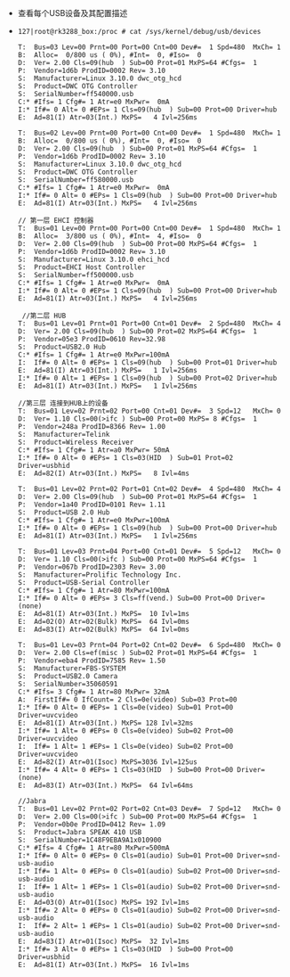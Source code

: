 - 查看每个USB设备及其配置描述
- ```
  127|root@rk3288_box:/proc # cat /sys/kernel/debug/usb/devices
  
  T:  Bus=03 Lev=00 Prnt=00 Port=00 Cnt=00 Dev#=  1 Spd=480  MxCh= 1
  B:  Alloc=  0/800 us ( 0%), #Int=  0, #Iso=  0
  D:  Ver= 2.00 Cls=09(hub  ) Sub=00 Prot=01 MxPS=64 #Cfgs=  1
  P:  Vendor=1d6b ProdID=0002 Rev= 3.10
  S:  Manufacturer=Linux 3.10.0 dwc_otg_hcd
  S:  Product=DWC OTG Controller
  S:  SerialNumber=ff540000.usb
  C:* #Ifs= 1 Cfg#= 1 Atr=e0 MxPwr=  0mA
  I:* If#= 0 Alt= 0 #EPs= 1 Cls=09(hub  ) Sub=00 Prot=00 Driver=hub
  E:  Ad=81(I) Atr=03(Int.) MxPS=   4 Ivl=256ms
  
  T:  Bus=02 Lev=00 Prnt=00 Port=00 Cnt=00 Dev#=  1 Spd=480  MxCh= 1
  B:  Alloc=  0/800 us ( 0%), #Int=  0, #Iso=  0
  D:  Ver= 2.00 Cls=09(hub  ) Sub=00 Prot=01 MxPS=64 #Cfgs=  1
  P:  Vendor=1d6b ProdID=0002 Rev= 3.10
  S:  Manufacturer=Linux 3.10.0 dwc_otg_hcd
  S:  Product=DWC OTG Controller
  S:  SerialNumber=ff580000.usb
  C:* #Ifs= 1 Cfg#= 1 Atr=e0 MxPwr=  0mA
  I:* If#= 0 Alt= 0 #EPs= 1 Cls=09(hub  ) Sub=00 Prot=00 Driver=hub
  E:  Ad=81(I) Atr=03(Int.) MxPS=   4 Ivl=256ms
  
  // 第一层 EHCI 控制器
  T:  Bus=01 Lev=00 Prnt=00 Port=00 Cnt=00 Dev#=  1 Spd=480  MxCh= 1
  B:  Alloc=  3/800 us ( 0%), #Int=  4, #Iso=  0
  D:  Ver= 2.00 Cls=09(hub  ) Sub=00 Prot=00 MxPS=64 #Cfgs=  1
  P:  Vendor=1d6b ProdID=0002 Rev= 3.10
  S:  Manufacturer=Linux 3.10.0 ehci_hcd
  S:  Product=EHCI Host Controller
  S:  SerialNumber=ff500000.usb
  C:* #Ifs= 1 Cfg#= 1 Atr=e0 MxPwr=  0mA
  I:* If#= 0 Alt= 0 #EPs= 1 Cls=09(hub  ) Sub=00 Prot=00 Driver=hub
  E:  Ad=81(I) Atr=03(Int.) MxPS=   4 Ivl=256ms
  
   //第二层 HUB               
  T:  Bus=01 Lev=01 Prnt=01 Port=00 Cnt=01 Dev#=  2 Spd=480  MxCh= 4
  D:  Ver= 2.00 Cls=09(hub  ) Sub=00 Prot=02 MxPS=64 #Cfgs=  1
  P:  Vendor=05e3 ProdID=0610 Rev=32.98
  S:  Product=USB2.0 Hub
  C:* #Ifs= 1 Cfg#= 1 Atr=e0 MxPwr=100mA
  I:  If#= 0 Alt= 0 #EPs= 1 Cls=09(hub  ) Sub=00 Prot=01 Driver=hub
  E:  Ad=81(I) Atr=03(Int.) MxPS=   1 Ivl=256ms
  I:* If#= 0 Alt= 1 #EPs= 1 Cls=09(hub  ) Sub=00 Prot=02 Driver=hub
  E:  Ad=81(I) Atr=03(Int.) MxPS=   1 Ivl=256ms
  
  //第三层 连接到HUB上的设备
  T:  Bus=01 Lev=02 Prnt=02 Port=00 Cnt=01 Dev#=  3 Spd=12   MxCh= 0
  D:  Ver= 1.10 Cls=00(>ifc ) Sub=00 Prot=00 MxPS= 8 #Cfgs=  1
  P:  Vendor=248a ProdID=8366 Rev= 1.00
  S:  Manufacturer=Telink
  S:  Product=Wireless Receiver
  C:* #Ifs= 1 Cfg#= 1 Atr=a0 MxPwr= 50mA
  I:* If#= 0 Alt= 0 #EPs= 1 Cls=03(HID  ) Sub=01 Prot=02 Driver=usbhid
  E:  Ad=82(I) Atr=03(Int.) MxPS=   8 Ivl=4ms
  
  T:  Bus=01 Lev=02 Prnt=02 Port=01 Cnt=02 Dev#=  4 Spd=480  MxCh= 4
  D:  Ver= 2.00 Cls=09(hub  ) Sub=00 Prot=01 MxPS=64 #Cfgs=  1
  P:  Vendor=1a40 ProdID=0101 Rev= 1.11
  S:  Product=USB 2.0 Hub
  C:* #Ifs= 1 Cfg#= 1 Atr=e0 MxPwr=100mA
  I:* If#= 0 Alt= 0 #EPs= 1 Cls=09(hub  ) Sub=00 Prot=00 Driver=hub
  E:  Ad=81(I) Atr=03(Int.) MxPS=   1 Ivl=256ms
  
  T:  Bus=01 Lev=03 Prnt=04 Port=00 Cnt=01 Dev#=  5 Spd=12   MxCh= 0
  D:  Ver= 1.10 Cls=00(>ifc ) Sub=00 Prot=00 MxPS=64 #Cfgs=  1
  P:  Vendor=067b ProdID=2303 Rev= 3.00
  S:  Manufacturer=Prolific Technology Inc.
  S:  Product=USB-Serial Controller
  C:* #Ifs= 1 Cfg#= 1 Atr=80 MxPwr=100mA
  I:* If#= 0 Alt= 0 #EPs= 3 Cls=ff(vend.) Sub=00 Prot=00 Driver=(none)
  E:  Ad=81(I) Atr=03(Int.) MxPS=  10 Ivl=1ms
  E:  Ad=02(O) Atr=02(Bulk) MxPS=  64 Ivl=0ms
  E:  Ad=83(I) Atr=02(Bulk) MxPS=  64 Ivl=0ms
  
  T:  Bus=01 Lev=03 Prnt=04 Port=02 Cnt=02 Dev#=  6 Spd=480  MxCh= 0
  D:  Ver= 2.00 Cls=ef(misc ) Sub=02 Prot=01 MxPS=64 #Cfgs=  1
  P:  Vendor=eba4 ProdID=7585 Rev= 1.50
  S:  Manufacturer=FBS-SYSTEM
  S:  Product=USB2.0 Camera
  S:  SerialNumber=35060591
  C:* #Ifs= 3 Cfg#= 1 Atr=80 MxPwr= 32mA
  A:  FirstIf#= 0 IfCount= 2 Cls=0e(video) Sub=03 Prot=00
  I:* If#= 0 Alt= 0 #EPs= 1 Cls=0e(video) Sub=01 Prot=00 Driver=uvcvideo
  E:  Ad=81(I) Atr=03(Int.) MxPS= 128 Ivl=32ms
  I:* If#= 1 Alt= 0 #EPs= 0 Cls=0e(video) Sub=02 Prot=00 Driver=uvcvideo
  I:  If#= 1 Alt= 1 #EPs= 1 Cls=0e(video) Sub=02 Prot=00 Driver=uvcvideo
  E:  Ad=82(I) Atr=01(Isoc) MxPS=3036 Ivl=125us
  I:* If#= 4 Alt= 0 #EPs= 1 Cls=03(HID  ) Sub=00 Prot=00 Driver=(none)
  E:  Ad=83(I) Atr=03(Int.) MxPS=  64 Ivl=64ms
  
  //Jabra 
  T:  Bus=01 Lev=02 Prnt=02 Port=02 Cnt=03 Dev#=  7 Spd=12   MxCh= 0
  D:  Ver= 2.00 Cls=00(>ifc ) Sub=00 Prot=00 MxPS=64 #Cfgs=  1
  P:  Vendor=0b0e ProdID=0412 Rev= 1.09
  S:  Product=Jabra SPEAK 410 USB
  S:  SerialNumber=1C48F9EBA9A1x010900
  C:* #Ifs= 4 Cfg#= 1 Atr=80 MxPwr=500mA
  I:* If#= 0 Alt= 0 #EPs= 0 Cls=01(audio) Sub=01 Prot=00 Driver=snd-usb-audio
  I:* If#= 1 Alt= 0 #EPs= 0 Cls=01(audio) Sub=02 Prot=00 Driver=snd-usb-audio
  I:  If#= 1 Alt= 1 #EPs= 1 Cls=01(audio) Sub=02 Prot=00 Driver=snd-usb-audio
  E:  Ad=03(O) Atr=01(Isoc) MxPS= 192 Ivl=1ms
  I:* If#= 2 Alt= 0 #EPs= 0 Cls=01(audio) Sub=02 Prot=00 Driver=snd-usb-audio
  I:  If#= 2 Alt= 1 #EPs= 1 Cls=01(audio) Sub=02 Prot=00 Driver=snd-usb-audio
  E:  Ad=83(I) Atr=01(Isoc) MxPS=  32 Ivl=1ms
  I:* If#= 3 Alt= 0 #EPs= 1 Cls=03(HID  ) Sub=00 Prot=00 Driver=usbhid
  E:  Ad=81(I) Atr=03(Int.) MxPS=  16 Ivl=1ms
  
  ```